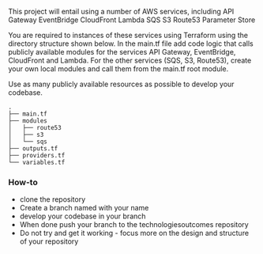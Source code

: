 This project will entail using a number of AWS services, including
API Gateway
EventBridge
CloudFront
Lambda
SQS
S3
Route53
Parameter Store

You are required to instances of these services using Terraform using the directory structure shown below. In the main.tf file add code logic that calls publicly available modules for the services API Gateway, EventBridge, CloudFront and Lambda. For the other services (SQS, S3, Route53), create your own local modules and call them from the main.tf root module.

Use as many publicly available resources as possible to develop your codebase. 

```
.
├── main.tf
├── modules
│   ├── route53
│   ├── s3
│   └── sqs
├── outputs.tf
├── providers.tf
└── variables.tf

```


### How-to

* clone the repository
* Create a branch named with your name
* develop your codebase in your branch
* When done push your branch to the technologiesoutcomes repository
* Do not try and get it working - focus more on the design and structure of your repository

